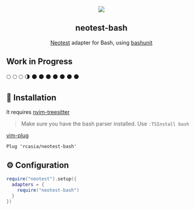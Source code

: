 <section align="center">
  <a href="https://github.com/rcasia/neotest-bash/actions/workflows/makefile.yml">
    <img src="https://github.com/rcasia/neotest-bash/actions/workflows/makefile.yml/badge.svg">
  </a>
  <h1>neotest-bash</h1>
  <p> <a href="https://github.com/rcarriga/neotest">Neotest</a> adapter for Bash, using <a href="https://github.com/TypedDevs/bashunit">bashunit</a></p>
</section>

## Work in Progress
:full_moon: :full_moon:  :full_moon: :last_quarter_moon: :new_moon: :new_moon: :new_moon: :new_moon: :new_moon: :new_moon: :new_moon:

## 🔧 Installation

It requires [nvim-treesitter](https://github.com/nvim-treesitter/nvim-treesitter)
>Make sure you have the bash parser installed. Use `:TSInstall bash`

[vim-plug](https://github.com/junegunn/vim-plug)
```vim
Plug 'rcasia/neotest-bash'
```

## ⚙ Configuration
```lua
require("neotest").setup({
  adapters = {
    require("neotest-bash")
  }
})
```
